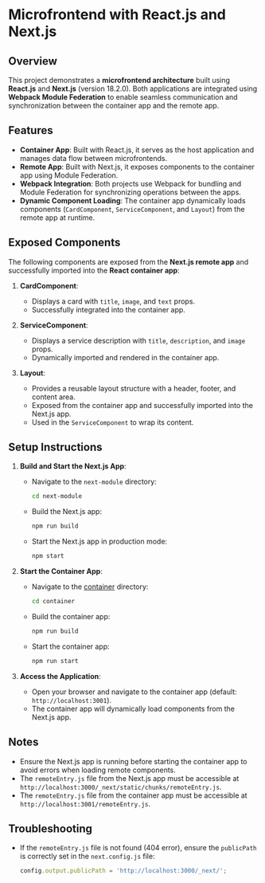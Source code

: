 # Microfrontend with React.js and Next.js

## Overview

This project demonstrates a **microfrontend architecture** built using **React.js** and **Next.js** (version 18.2.0). Both applications are integrated using **Webpack Module Federation** to enable seamless communication and synchronization between the container app and the remote app.

## Features

- **Container App**: Built with React.js, it serves as the host application and manages data flow between microfrontends.
- **Remote App**: Built with Next.js, it exposes components to the container app using Module Federation.
- **Webpack Integration**: Both projects use Webpack for bundling and Module Federation for synchronizing operations between the apps.
- **Dynamic Component Loading**: The container app dynamically loads components (`CardComponent`, `ServiceComponent`, and `Layout`) from the remote app at runtime.

## Exposed Components

The following components are exposed from the **Next.js remote app** and successfully imported into the **React container app**:

1. **CardComponent**:
   - Displays a card with `title`, `image`, and `text` props.
   - Successfully integrated into the container app.

2. **ServiceComponent**:
   - Displays a service description with `title`, `description`, and `image` props.
   - Dynamically imported and rendered in the container app.

3. **Layout**:
   - Provides a reusable layout structure with a header, footer, and content area.
   - Exposed from the container app and successfully imported into the Next.js app.
   - Used in the `ServiceComponent` to wrap its content.

## Setup Instructions

1. **Build and Start the Next.js App**:
   - Navigate to the `next-module` directory:
     ```bash
     cd next-module
     ```
   - Build the Next.js app:
     ```bash
     npm run build
     ```
   - Start the Next.js app in production mode:
     ```bash
     npm start
     ```

2. **Start the Container App**:
   - Navigate to the [container](http://_vscodecontentref_/1) directory:
     ```bash
     cd container
     ```
   - Build the container app:
     ```bash
     npm run build
     ```
   - Start the container app:
     ```bash
     npm run start
     ```

3. **Access the Application**:
   - Open your browser and navigate to the container app (default: `http://localhost:3001`).
   - The container app will dynamically load components from the Next.js app.

## Notes

- Ensure the Next.js app is running before starting the container app to avoid errors when loading remote components.
- The `remoteEntry.js` file from the Next.js app must be accessible at `http://localhost:3000/_next/static/chunks/remoteEntry.js`.
- The `remoteEntry.js` file from the container app must be accessible at `http://localhost:3001/remoteEntry.js`.

## Troubleshooting

- If the `remoteEntry.js` file is not found (404 error), ensure the `publicPath` is correctly set in the `next.config.js` file:
  ```javascript
  config.output.publicPath = 'http://localhost:3000/_next/';